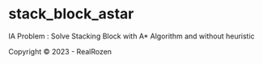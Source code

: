# stack_block_astar
IA Problem : Solve Stacking Block with A* Algorithm and without heuristic 

Copyright © 2023 - RealRozen
